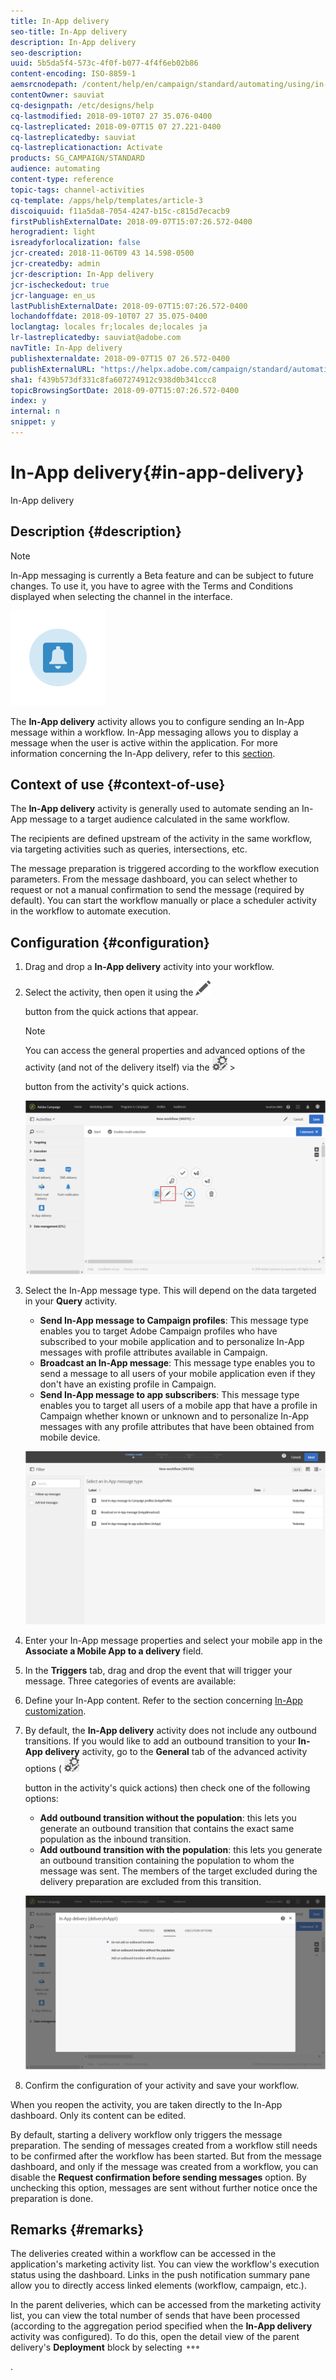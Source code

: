 ```yaml
---
title: In-App delivery
seo-title: In-App delivery
description: In-App delivery
seo-description: 
uuid: 5b5da5f4-573c-4f0f-b077-4f4f6eb02b86
content-encoding: ISO-8859-1
aemsrcnodepath: /content/help/en/campaign/standard/automating/using/in-app-delivery
contentOwner: sauviat
cq-designpath: /etc/designs/help
cq-lastmodified: 2018-09-10T07 27 35.076-0400
cq-lastreplicated: 2018-09-07T15 07 27.221-0400
cq-lastreplicatedby: sauviat
cq-lastreplicationaction: Activate
products: SG_CAMPAIGN/STANDARD
audience: automating
content-type: reference
topic-tags: channel-activities
cq-template: /apps/help/templates/article-3
discoiquuid: f11a5da8-7054-4247-b15c-c815d7ecacb9
firstPublishExternalDate: 2018-09-07T15:07:26.572-0400
herogradient: light
isreadyforlocalization: false
jcr-created: 2018-11-06T09 43 14.598-0500
jcr-createdby: admin
jcr-description: In-App delivery
jcr-ischeckedout: true
jcr-language: en_us
lastPublishExternalDate: 2018-09-07T15:07:26.572-0400
lochandoffdate: 2018-09-10T07 27 35.075-0400
loclangtag: locales fr;locales de;locales ja
lr-lastreplicatedby: sauviat@adobe.com
navTitle: In-App delivery
publishexternaldate: 2018-09-07T15 07 26.572-0400
publishExternalURL: "https://helpx.adobe.com/campaign/standard/automating/using/in-app-delivery.html"
sha1: f439b573df331c8fa607274912c938d0b341ccc8
topicBrowsingSortDate: 2018-09-07T15:07:26.572-0400
index: y
internal: n
snippet: y
---
```


# In-App delivery{#in-app-delivery}

In-App delivery

## Description {#description}

>[!NOTE]
>
>In-App messaging is currently a Beta feature and can be subject to future changes. To use it, you have to agree with the Terms and Conditions displayed when selecting the channel in the interface.

![](assets/wkf_in_app_1.png)

The **In-App delivery** activity allows you to configure sending an In-App message within a workflow. In-App messaging allows you to display a message when the user is active within the application. For more information concerning the In-App delivery, refer to this [section](../../channels/using/about-in-app-messaging.md).

## Context of use {#context-of-use}

The **In-App delivery** activity is generally used to automate sending an In-App message to a target audience calculated in the same workflow.

The recipients are defined upstream of the activity in the same workflow, via targeting activities such as queries, intersections, etc.

The message preparation is triggered according to the workflow execution parameters. From the message dashboard, you can select whether to request or not a manual confirmation to send the message (required by default). You can start the workflow manually or place a scheduler activity in the workflow to automate execution.

## Configuration {#configuration}

1. Drag and drop a **In-App delivery** activity into your workflow.
1. Select the activity, then open it using the  ![](assets/edit_darkgrey-24px.png)

   button from the quick actions that appear.

   >[!NOTE]
   >
   >You can access the general properties and advanced options of the activity (and not of the delivery itself) via the  ![](assets/dlv_activity_params-24px.png)   >
   >
   >button from the activity's quick actions.

   ![](assets/wkf_in_app_3.png)

1. Select the In-App message type. This will depend on the data targeted in your **Query** activity.

    * **Send In-App message to Campaign profiles**: This message type enables you to target Adobe Campaign profiles who have subscribed to your mobile application and to personalize In-App messages with profile attributes available in Campaign.
    * **Broadcast an In-App message**: This message type enables you to send a message to all users of your mobile application even if they don't have an existing profile in Campaign.
    * **Send In-App message to app subscribers**: This message type enables you to target all users of a mobile app that have a profile in Campaign whether known or unknown and to personalize In-App messages with any profile attributes that have been obtained from mobile device.

   ![](assets/wkf_in_app_4.png)

1. Enter your In-App message properties and select your mobile app in the **Associate a Mobile App to a delivery** field.
1. In the **Triggers** tab, drag and drop the event that will trigger your message. Three categories of events are available: 
1. Define your In-App content. Refer to the section concerning [In-App customization](../../channels/using/customizing-an-in-app-message.md).
1. By default, the **In-App delivery** activity does not include any outbound transitions. If you would like to add an outbound transition to your **In-App delivery** activity, go to the **General** tab of the advanced activity options (  ![](assets/dlv_activity_params-24px.png)

   button in the activity's quick actions) then check one of the following options:

    * **Add outbound transition without the population**: this lets you generate an outbound transition that contains the exact same population as the inbound transition.
    * **Add outbound transition with the population**: this lets you generate an outbound transition containing the population to whom the message was sent. The members of the target excluded during the delivery preparation are excluded from this transition.

   ![](assets/wkf_in_app_5.png)

1. Confirm the configuration of your activity and save your workflow.

When you reopen the activity, you are taken directly to the In-App dashboard. Only its content can be edited.

By default, starting a delivery workflow only triggers the message preparation. The sending of messages created from a workflow still needs to be confirmed after the workflow has been started. But from the message dashboard, and only if the message was created from a workflow, you can disable the **Request confirmation before sending messages** option. By unchecking this option, messages are sent without further notice once the preparation is done.

## Remarks {#remarks}

The deliveries created within a workflow can be accessed in the application's marketing activity list. You can view the workflow's execution status using the dashboard. Links in the push notification summary pane allow you to directly access linked elements (workflow, campaign, etc.).

In the parent deliveries, which can be accessed from the marketing activity list, you can view the total number of sends that have been processed (according to the aggregation period specified when the **In-App delivery** activity was configured). To do this, open the detail view of the parent delivery's **Deployment** block by selecting  ![](assets/wkf_dlv_detail_button.png)

.
